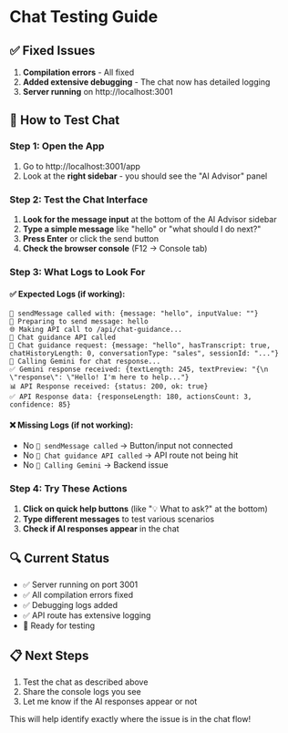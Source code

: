 # Chat Testing Guide

## ✅ Fixed Issues
1. **Compilation errors** - All fixed
2. **Added extensive debugging** - The chat now has detailed logging
3. **Server running** on http://localhost:3001

## 🧪 How to Test Chat

### Step 1: Open the App
1. Go to http://localhost:3001/app
2. Look at the **right sidebar** - you should see the "AI Advisor" panel

### Step 2: Test the Chat Interface
1. **Look for the message input** at the bottom of the AI Advisor sidebar
2. **Type a simple message** like "hello" or "what should I do next?"
3. **Press Enter** or click the send button
4. **Check the browser console** (F12 → Console tab)

### Step 3: What Logs to Look For

#### ✅ **Expected Logs (if working):**
```
🚀 sendMessage called with: {message: "hello", inputValue: ""}
📝 Preparing to send message: hello
🌐 Making API call to /api/chat-guidance...
🚀 Chat guidance API called
📝 Chat guidance request: {message: "hello", hasTranscript: true, chatHistoryLength: 0, conversationType: "sales", sessionId: "..."}
🤖 Calling Gemini for chat response...
✅ Gemini response received: {textLength: 245, textPreview: "{\n  \"response\": \"Hello! I'm here to help..."}
📊 API Response received: {status: 200, ok: true}
✅ API Response data: {responseLength: 180, actionsCount: 3, confidence: 85}
```

#### ❌ **Missing Logs (if not working):**
- No `🚀 sendMessage called` → Button/input not connected
- No `🚀 Chat guidance API called` → API route not being hit
- No `🤖 Calling Gemini` → Backend issue

### Step 4: Try These Actions
1. **Click on quick help buttons** (like "💡 What to ask?" at the bottom)
2. **Type different messages** to test various scenarios
3. **Check if AI responses appear** in the chat

## 🔍 Current Status
- ✅ Server running on port 3001
- ✅ All compilation errors fixed
- ✅ Debugging logs added
- ✅ API route has extensive logging
- 🧪 Ready for testing

## 📋 Next Steps
1. Test the chat as described above
2. Share the console logs you see
3. Let me know if the AI responses appear or not

This will help identify exactly where the issue is in the chat flow! 